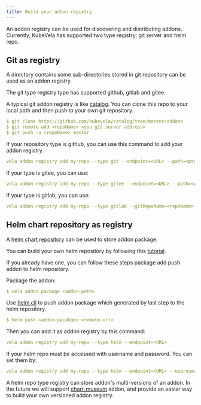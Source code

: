```yaml
---
title: Build your addon registry
---
```


An addon registry can be used for discovering and distributing addons. Currently, KubeVela has supported two type registry: git server and helm repo.

## Git as registry

A directory contains some sub-directories stored in git repository can be used as an addon registry.

The git type registry type has supported github, gitlab and gitee.

A typical git addon registry is like [catalog](https://github.com/kubevela/catalog/tree/master/addons). You can clone this repo to your local path and then push to your own git repository.

```yaml
$ git clone https://github.com/kubevela/catalog/tree/master/addons
$ git remote add <repoName> <you git server address>
$ git push -u <repoName> master
```

If your repository type is github, you can use this command to add your addon registry.

```yaml
vela addon registry add my-repo --type git --endpoint=<URL> --path=<ptah> --gitToken=<git token>
```

If your type is gitee, you can use:

```yaml
vela addon registry add my-repo --type gitee --endpoint=<URL> --path=<ptah> --gitToken=<git token>
```

If your type is gitlab, you can use:

```yaml
vela addon registry add my-repo --type gitlab --gitRepoName=<repoName> --endpoint=<URL> --path=<ptah> --gitToken=<git token>
```

## Helm chart repository as registry

A [helm chart repository](https://helm.sh/docs/topics/chart_repository/) can be used to store addon package.

You can build your own helm repository by following this [tutorial](https://helm.sh/docs/topics/chart_repository/#hosting-chart-repositories).

If you already have one, you can follow these steps package add push addon to helm repository.

Package the addon:

```yaml
$ vela addon package <addon-path>
```

Use [helm cli](https://helm.sh/docs/intro/install/#helm) to push addon package which generated by last step to the helm repository.

```yaml
$ helm push <addon-pacakge> <remote-url>
```

Then you can add it as addon registry by this command:

```yaml
vela addon registry add my-repo --type helm --endpoint=<URL>
```

If your helm repo must be accessed with username and password. You can set them by:

```yaml
vela addon registry add my-repo --type helm --endpoint=<URL> --username=<username> --password=<passwor>
```

A helm repo type registry can store addon's multi-versions of an addon. In the future we will support [chart-museum](https://chartmuseum.com/docs/) addon, and provide an easier way to build your own versioned addon registry.







